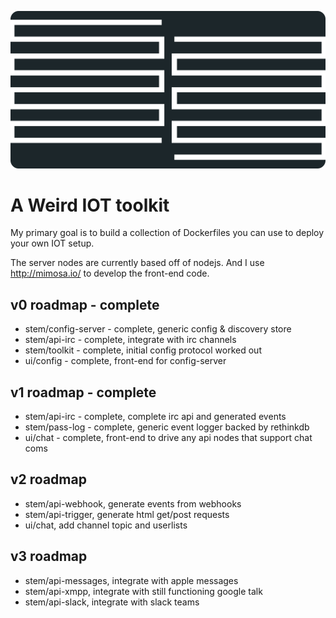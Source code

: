 ![exo-cortex](https://raw.githubusercontent.com/goldbuick/exo-cortex/master/logo.png)

A Weird IOT toolkit
===================

My primary goal is to build a collection of Dockerfiles you can use to deploy your own
IOT setup.

The server nodes are currently based off of nodejs. And I use http://mimosa.io/ to develop the front-end code.

## v0 roadmap - complete
* stem/config-server - complete, generic config & discovery store
* stem/api-irc - complete, integrate with irc channels
* stem/toolkit - complete, initial config protocol worked out
* ui/config - complete, front-end for config-server

## v1 roadmap - complete
* stem/api-irc - complete, complete irc api and generated events
* stem/pass-log - complete, generic event logger backed by rethinkdb
* ui/chat - complete, front-end to drive any api nodes that support chat coms

## v2 roadmap
* stem/api-webhook, generate events from webhooks
* stem/api-trigger, generate html get/post requests
* ui/chat, add channel topic and userlists

## v3 roadmap
* stem/api-messages, integrate with apple messages
* stem/api-xmpp, integrate with still functioning google talk
* stem/api-slack, integrate with slack teams
